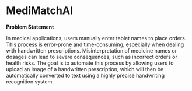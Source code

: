# MediMatchAI
**Problem Statement**

In medical applications, users manually enter tablet names to place orders. This process is error-prone and time-consuming, especially when dealing with handwritten prescriptions. Misinterpretation of medicine names or dosages can lead to severe consequences, such as incorrect orders or health risks. The goal is to automate this process by allowing users to upload an image of a handwritten prescription, which will then be automatically converted to text using a highly precise handwriting recognition system.
